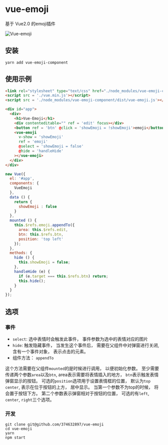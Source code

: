 # vue-emoji

基于 Vue2.0 的emoji插件

![Vue-emoji](http://omwkj1g99.bkt.clouddn.com/Vue-emoji.gif)

## 安装
```
yarn add vue-emoji-component
```

## 使用示例
```html
<link rel="stylesheet" type="text/css" href="./node_modules/vue-emoji-component/dist/vue-emoji.css">
<script src = './vue.min.js'></script>
<script src = './node_modules/vue-emoji-component/dist/vue-emoji.js'></script>
```
```html
<div id="app">
  <div>
    <h1>Vue-Emoji</h1>
    <div contenteditable="" ref = 'edit' focus></div>
    <button ref = 'btn' @click = 'showEmoji = !showEmoji'>emoji</button>
    <vue-emoji
      v-show = 'showEmoji'
      ref = 'emoji'
      @select = 'showEmoji = false'
      @hide = 'handleHide'
    ></vue-emoji>
  </div>
</div>
```

```js
new Vue({
  el: '#app',
  components: {
    VueEmoji
  },
  data () {
    return {
      showEmoji : false
    }
  },
  mounted () {
    this.$refs.emoji.appendTo({
      area: this.$refs.edit,
      btn: this.$refs.btn,
      position: 'top left'
    });
  },
  methods: {
    hide () {
      this.showEmoji = false;
    },
    handleHide (e) {
      if (e.target === this.$refs.btn) return;
      this.hide();
    }
  }
});
```
## 选项
### 事件
* `select`: 选中表情时会触发此事件， 事件参数为选中的表情对应的图片
* `hide`: 触发隐藏事件， 当发生这个事件后， 需要在父组件中对弹窗进行关闭, 含有一个事件对象， 表示点击的元素。
* 组件方法： `appendTo`

这个方法需要在父组件`mounted`的是时候进行调用， 以便初始化参数。
至少需要传递两个参数`area`以及`btn`, area表示需要将表情插入的地方， `btn`表示触发表情弹窗显示的按钮。
可选的`position`选项用于设置表情框的位置， 默认为`top center`, 表示在位于按钮的上方， 居中显示。 当第一个参数不为top的时候， 将会置于按钮下方。 第二个参数表示弹窗相对于按钮的位置， 可选的有`left`, `center`, `right`三个选项。

### 开发
```
git clone git@github.com/374632897/vue-emoji
cd vue-emoji
yarn
npm start
```
